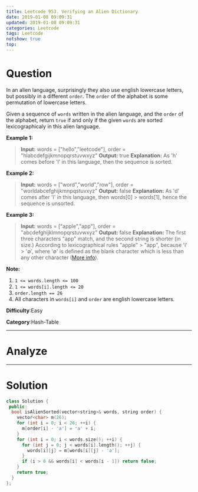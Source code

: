 ```yaml
---
title: Leetcode 953. Verifying an Alien Dictionary
date: 2019-01-08 09:09:31
updated: 2019-01-08 09:09:31
categories: Leetcode
tags: Leetcode
notshow: true
top:
---
```


# Question

In an alien language, surprisingly they also use english lowercase letters, but possibly in a different  `order`. The `order`  of the alphabet is some permutation of lowercase letters.

Given a sequence of  `words` written in the alien language, and the  `order`  of the alphabet, return  `true`  if and only if the given  `words` are sorted lexicographicaly in this alien language.

**Example 1:**

> **Input:** words = ["hello","leetcode"], order = "hlabcdefgijkmnopqrstuvwxyz"
> **Output:** true
> **Explanation:** As 'h' comes before 'l' in this language, then the sequence is sorted.

**Example 2:**

> **Input:** words = ["word","world","row"], order = "worldabcefghijkmnpqstuvxyz"
> **Output:** false
> **Explanation:** As 'd' comes after 'l' in this language, then words[0] > words[1], hence the sequence is unsorted.

**Example 3:**

> **Input:** words = ["apple","app"], order = "abcdefghijklmnopqrstuvwxyz"
> **Output:** false **Explanation:** The first three characters "app" match, and the second string is shorter (in size.) According to lexicographical rules "apple" > "app", because 'l' > '∅', where '∅' is defined as the blank character which is less than any other character ([More info](https://en.wikipedia.org/wiki/Lexicographical_order)).

**Note:**

1. `1 <= words.length <= 100`
2. `1 <= words[i].length <= 20`
3. `order.length == 26`
4. All characters in  `words[i]`  and  `order`  are english lowercase letters.

**Difficulty**:Easy

**Category**:Hash-Table

<!-- more -->

------------

# Analyze

------------

# Solution

```cpp
class Solution {
 public:
  bool isAlienSorted(vector<string>& words, string order) {
    vector<char> m(26);
    for (int i = 0; i < 26; ++i) {
      m[order[i] - 'a'] = 'a' + i;
    }
    for (int i = 0; i < words.size(); ++i) {
      for (int j = 0; j < words[i].length(); ++j) {
        words[i][j] = m[words[i][j] - 'a'];
      }
      if (i > 0 && words[i] < words[i - 1]) return false;
    }
    return true;
  }
};
```
